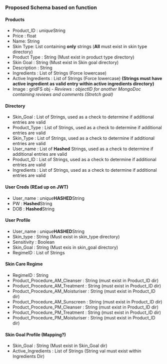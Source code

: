 ### Proposed Schema based on function

#### Products
- Product_ID : *unique*String
- Price : float
- Name: String
- Skin Type: List containing **only** strings (**All** must exist in skin type directory)
- Product Type : String (Must exist in product type directory)
- Skin Goal : String (Must exist in Skin goal directory)
- Description : String 
- Ingredients : List of Strings (Force lowercase)
- Active Ingredients : List of Strings (Force lowercase) **(Strings must have active ingredient as valid entry within active ingredients directory)**
- Image : gridFS obj
*- Reviews : objectID for another MongoDoc containing reviews and comments (Stretch goal)*

#### Directory
- Skin_Goal : List of Strings, used as a check to determine if additional entries are valid
- Product_Type : List of Strings, used as a check to determine if additional entries are valid
- Skin_Type : List of Strings, used as a check to determine if additional entries are valid
- User_name : List of **Hashed** Strings, used as a check to determine if additional entries are valid
- Product_ID : List of Strings, used as a check to determine if additional entries are valid
- Ingredients  : List of Strings, used as a check to determine if additional entries are valid

#### User Creds (REad up on JWT)
- User_name : *unique***HASHED**String
- PW : **Hashed**String
- DOB : **Hashed**String

#### User Profile
- User_name : *unique***HASHED**String
- Skin_type : String (Must exist in skin_type directory)
- Sensitivity : Boolean
- Skin_Goal : String (Must exis in skin_goal directory)
- RegimeID : List of Strings

#### Skin Care Regime
- RegimeID : String
- Product_Procedure_AM_Cleanser : String (must exist in Product_ID dir)
- Product_Procedure_AM_Treatment : String (must exist in Product_ID dir)
- Product_Procedure_AM_Moisturiser : String (must exist in Product_ID dir)
- Product_Procedure_AM_Sunscreen : String (must exist in Product_ID dir)
- Product_Procedure_PM_Cleanser : String (must exist in Product_ID dir)
- Product_Procedure_PM_Treatment : String (must exist in Product_ID dir)
- Product_Procedure_PM_Moisturiser : String (must exist in Product_ID dir)

#### Skin Goal Profile (Mapping?)
- Skin_Goal : String (Must exist in Skin_Goal dir)
- Active_Ingredients : List of Strings (String val must exist within Ingredients Dir)